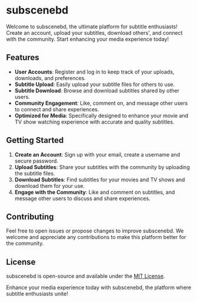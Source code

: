 # subscenebd
Welcome to subscenebd, the ultimate platform for subtitle enthusiasts! Create an account, upload your subtitles, download others', and connect with the community.  Start enhancing your media experience today!

## Features

- **User Accounts**: Register and log in to keep track of your uploads, downloads, and preferences.
- **Subtitle Upload**: Easily upload your subtitle files for others to use.
- **Subtitle Download**: Browse and download subtitles shared by other users.
- **Community Engagement**: Like, comment on, and message other users to connect and share experiences.
- **Optimized for Media**: Specifically designed to enhance your movie and TV show watching experience with accurate and quality subtitles.

## Getting Started

1. **Create an Account**: Sign up with your email, create a username and secure password.
2. **Upload Subtitles**: Share your subtitles with the community by uploading the subtitle files.
3. **Download Subtitles**: Find subtitles for your movies and TV shows and download them for your use.
4. **Engage with the Community**: Like and comment on subtitles, and message other users to discuss and share experiences.

## Contributing

Feel free to open issues or propose changes to improve subscenebd. We welcome and appreciate any contributions to make this platform better for the community.

## License

subscenebd is open-source and available under the [MIT License](LICENSE.md).

Enhance your media experience today with subscenebd, the platform where subtitle enthusiasts unite!
